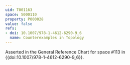 ```yaml
---
uid: T001163
space: S000110
property: P000028
value: false
refs:
- doi: 10.1007/978-1-4612-6290-9_6
  name: Counterexamples in Topology
---
```


Asserted in the General Reference Chart for space #113 in
{{doi:10.1007/978-1-4612-6290-9_6}}.
